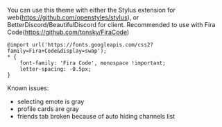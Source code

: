 You can use this theme with either the Stylus extension for web(https://github.com/openstyles/stylus), or BetterDiscord/BeautifulDiscord for client. 
Recommended to use with Fira Code(https://github.com/tonsky/FiraCode)
```
@import url('https://fonts.googleapis.com/css2?family=Fira+Code&display=swap');
* {
    font-family: 'Fira Code', monospace !important;
    letter-spacing: -0.5px;
}
```
Known issues: 
* selecting emote is gray
* profile cards are gray
* friends tab broken because of auto hiding channels list
